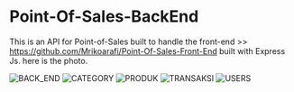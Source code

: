 # Point-Of-Sales-BackEnd

This is an API for Point-of-Sales built to handle the front-end >> https://github.com/Mrikoarafi/Point-Of-Sales-Front-End
built with Express Js. here is the photo.




![BACK_END](https://user-images.githubusercontent.com/50771883/97802089-bfd29d80-1c73-11eb-9a00-d20905aa2872.jpg)
![CATEGORY](https://user-images.githubusercontent.com/50771883/97802092-c19c6100-1c73-11eb-9298-12cf51e60638.jpg)
![PRODUK](https://user-images.githubusercontent.com/50771883/97802097-c3febb00-1c73-11eb-877e-fc34ae7637bc.jpg)
![TRANSAKSI](https://user-images.githubusercontent.com/50771883/97802098-c52fe800-1c73-11eb-9633-6d78c49a5daf.jpg)
![USERS](https://user-images.githubusercontent.com/50771883/97802102-c7924200-1c73-11eb-94de-db4fc4844d43.jpg)
